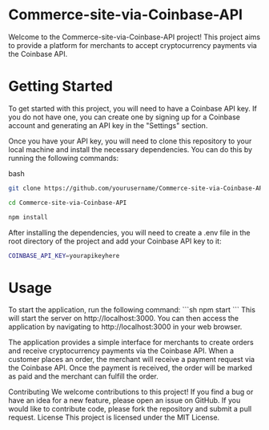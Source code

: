<h1>Commerce-site-via-Coinbase-API</h1>
Welcome to the Commerce-site-via-Coinbase-API project! This project aims to provide a platform for merchants to accept cryptocurrency payments via the Coinbase API.

<h1>Getting Started</h1>
To get started with this project, you will need to have a Coinbase API key. If you do not have one, you can create one by signing up for a Coinbase account and generating an API key in the "Settings" section.

Once you have your API key, you will need to clone this repository to your local machine and install the necessary dependencies. You can do this by running the following commands:

bash
```sh
git clone https://github.com/yourusername/Commerce-site-via-Coinbase-API.git
```
```sh
cd Commerce-site-via-Coinbase-API
```
```sh
npm install
```

After installing the dependencies, you will need to create a .env file in the root directory of the project and add your Coinbase API key to it:

```sh
COINBASE_API_KEY=yourapikeyhere
```



<h1>Usage</h1>
To start the application, run the following command:
```sh
npm start
```
This will start the server on http://localhost:3000. You can then access the application by navigating to http://localhost:3000 in your web browser.

The application provides a simple interface for merchants to create orders and receive cryptocurrency payments via the Coinbase API. When a customer places an order, the merchant will receive a payment request via the Coinbase API. Once the payment is received, the order will be marked as paid and the merchant can fulfill the order.

Contributing
We welcome contributions to this project! If you find a bug or have an idea for a new feature, please open an issue on GitHub. If you would like to contribute code, please fork the repository and submit a pull request.
License
This project is licensed under the MIT License.
